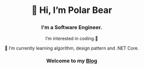 # <p align="center">👋 Hi, I’m Polar Bear </p>
### <p align="center">I'm a Software Engineer.</p>
<p align="center">I’m interested in coding.🌱</p>
<p align="center">👀 I’m currently learning algorithm, design pattern and .NET Core.</p>

### <p align="center">Welcome to my [Blog](https://fakestandard.github.io)</p>

<!---
FakeStandard/FakeStandard is a ✨ special ✨ repository because its `README.md` (this file) appears on your GitHub profile.
You can click the Preview link to take a look at your changes.
--->
